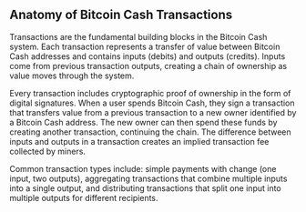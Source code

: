 ## Anatomy of Bitcoin Cash Transactions

Transactions are the fundamental building blocks in the Bitcoin Cash system. Each transaction represents a transfer of value between Bitcoin Cash addresses and contains inputs (debits) and outputs (credits). Inputs come from previous transaction outputs, creating a chain of ownership as value moves through the system.

Every transaction includes cryptographic proof of ownership in the form of digital signatures. When a user spends Bitcoin Cash, they sign a transaction that transfers value from a previous transaction to a new owner identified by a Bitcoin Cash address. The new owner can then spend these funds by creating another transaction, continuing the chain. The difference between inputs and outputs in a transaction creates an implied transaction fee collected by miners.

Common transaction types include: simple payments with change (one input, two outputs), aggregating transactions that combine multiple inputs into a single output, and distributing transactions that split one input into multiple outputs for different recipients.